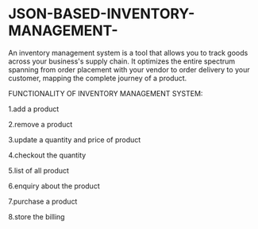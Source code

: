 # JSON-BASED-INVENTORY-MANAGEMENT-
An inventory management system is a tool that allows you to track goods across your business's supply chain. It optimizes the entire spectrum spanning from order placement with your vendor to order delivery to your customer, mapping the complete journey of a product.

FUNCTIONALITY OF INVENTORY MANAGEMENT SYSTEM:

1.add a product 

2.remove a product

3.update a quantity and price of product

4.checkout the quantity

5.list of all product

6.enquiry about the product

7.purchase a product

8.store the billing 
